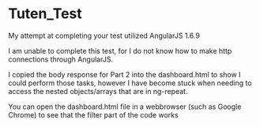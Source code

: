 # Tuten_Test
My attempt at completing your test utilized AngularJS 1.6.9

I am unable to complete this test, for I do not know how to make http connections through AngularJS.

I copied the body response for Part 2 into the dashboard.html to show I could perform those tasks, however I have become stuck when needing to access the nested objects/arrays that are in ng-repeat.

You can open the dashboard.html file in a webbrowser (such as Google Chrome) to see that the filter part of the code works
